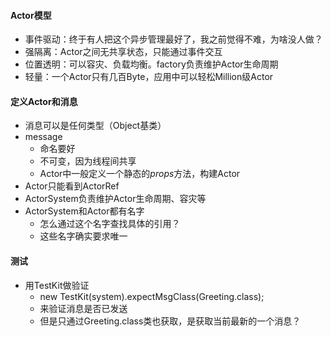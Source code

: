 #### Actor模型

- 事件驱动：终于有人把这个异步管理最好了，我之前觉得不难，为啥没人做？
- 强隔离：Actor之间无共享状态，只能通过事件交互
- 位置透明：可以容灾、负载均衡。factory负责维护Actor生命周期
- 轻量：一个Actor只有几百Byte，应用中可以轻松Million级Actor

#### 定义Actor和消息

- 消息可以是任何类型（Object基类）
- message
  - 命名要好
  - 不可变，因为线程间共享
  - Actor中一般定义一个静态的*props*方法，构建Actor
- Actor只能看到ActorRef
- ActorSystem负责维护Actor生命周期、容灾等
- ActorSystem和Actor都有名字
  - 怎么通过这个名字查找具体的引用？
  - 这些名字确实要求唯一

#### 测试

- 用TestKit做验证
  - new TestKit(system).expectMsgClass(Greeting.class);
  - 来验证消息是否已发送
  - 但是只通过Greeting.class类也获取，是获取当前最新的一个消息？